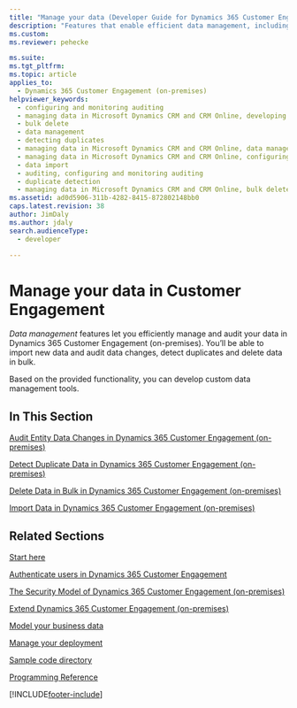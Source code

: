 ```yaml
---
title: "Manage your data (Developer Guide for Dynamics 365 Customer Engagement (on-premises)) | MicrosoftDocs"
description: "Features that enable efficient data management, including the ability to import new data, audit data changes, detect duplicates and delete data in bulk."
ms.custom: 
ms.reviewer: pehecke

ms.suite: 
ms.tgt_pltfrm: 
ms.topic: article
applies_to: 
  - Dynamics 365 Customer Engagement (on-premises)
helpviewer_keywords: 
  - configuring and monitoring auditing
  - managing data in Microsoft Dynamics CRM and CRM Online, developing custom tools for
  - bulk delete
  - data management
  - detecting duplicates
  - managing data in Microsoft Dynamics CRM and CRM Online, data management
  - managing data in Microsoft Dynamics CRM and CRM Online, configuring and monitoring auditing
  - data import
  - auditing, configuring and monitoring auditing
  - duplicate detection
  - managing data in Microsoft Dynamics CRM and CRM Online, bulk delete
ms.assetid: ad0d5906-311b-4282-8415-872802148bb0
caps.latest.revision: 38
author: JimDaly
ms.author: jdaly
search.audienceType: 
  - developer

---
```

# Manage your data in Customer Engagement

*Data management* features let you efficiently manage and audit your data in Dynamics 365 Customer Engagement (on-premises). You’ll be able to import new data and audit data changes, detect duplicates and delete data in bulk.  
  
 Based on the provided functionality, you can develop custom data management tools.  
  
## In This Section  
 [Audit Entity Data Changes in Dynamics 365 Customer Engagement (on-premises)](audit-entity-data-changes.md)  
  
 [Detect Duplicate Data in Dynamics 365 Customer Engagement (on-premises)](detect-duplicate-data-for-developers.md)  
  
 [Delete Data in Bulk in Dynamics 365 Customer Engagement (on-premises)](delete-data-bulk.md)  
  
 [Import Data in Dynamics 365 Customer Engagement (on-premises)](import-data.md) 
   
  
## Related Sections  
  
 [Start here](get-started-sdk.md)  
  
 [Authenticate users in Dynamics 365 Customer Engagement](authenticate-users.md)  
  
 [The Security Model of Dynamics 365 Customer Engagement (on-premises)](security-dev/security-model.md)  
  
 [Extend Dynamics 365 Customer Engagement (on-premises)](extend-dynamics-365-server.md)  
  
 [Model your business data](model-business-data.md)  
  
 [Manage your deployment](manage-deployment.md)  
  
 [Sample code directory](sample-code-directory.md)  
  
 [Programming Reference](programming-reference.md)  


[!INCLUDE[footer-include](../../../includes/footer-banner.md)]

